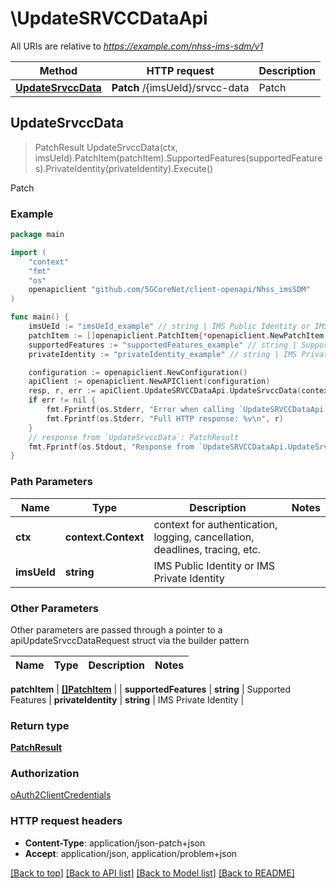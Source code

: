 # \UpdateSRVCCDataApi

All URIs are relative to *https://example.com/nhss-ims-sdm/v1*

Method | HTTP request | Description
------------- | ------------- | -------------
[**UpdateSrvccData**](UpdateSRVCCDataApi.md#UpdateSrvccData) | **Patch** /{imsUeId}/srvcc-data | Patch



## UpdateSrvccData

> PatchResult UpdateSrvccData(ctx, imsUeId).PatchItem(patchItem).SupportedFeatures(supportedFeatures).PrivateIdentity(privateIdentity).Execute()

Patch

### Example

```go
package main

import (
    "context"
    "fmt"
    "os"
    openapiclient "github.com/5GCoreNet/client-openapi/Nhss_imsSDM"
)

func main() {
    imsUeId := "imsUeId_example" // string | IMS Public Identity or IMS Private Identity
    patchItem := []openapiclient.PatchItem{*openapiclient.NewPatchItem(*openapiclient.NewPatchOperation(), "Path_example")} // []PatchItem | 
    supportedFeatures := "supportedFeatures_example" // string | Supported Features (optional)
    privateIdentity := "privateIdentity_example" // string | IMS Private Identity (optional)

    configuration := openapiclient.NewConfiguration()
    apiClient := openapiclient.NewAPIClient(configuration)
    resp, r, err := apiClient.UpdateSRVCCDataApi.UpdateSrvccData(context.Background(), imsUeId).PatchItem(patchItem).SupportedFeatures(supportedFeatures).PrivateIdentity(privateIdentity).Execute()
    if err != nil {
        fmt.Fprintf(os.Stderr, "Error when calling `UpdateSRVCCDataApi.UpdateSrvccData``: %v\n", err)
        fmt.Fprintf(os.Stderr, "Full HTTP response: %v\n", r)
    }
    // response from `UpdateSrvccData`: PatchResult
    fmt.Fprintf(os.Stdout, "Response from `UpdateSRVCCDataApi.UpdateSrvccData`: %v\n", resp)
}
```

### Path Parameters


Name | Type | Description  | Notes
------------- | ------------- | ------------- | -------------
**ctx** | **context.Context** | context for authentication, logging, cancellation, deadlines, tracing, etc.
**imsUeId** | **string** | IMS Public Identity or IMS Private Identity | 

### Other Parameters

Other parameters are passed through a pointer to a apiUpdateSrvccDataRequest struct via the builder pattern


Name | Type | Description  | Notes
------------- | ------------- | ------------- | -------------

 **patchItem** | [**[]PatchItem**](PatchItem.md) |  | 
 **supportedFeatures** | **string** | Supported Features | 
 **privateIdentity** | **string** | IMS Private Identity | 

### Return type

[**PatchResult**](PatchResult.md)

### Authorization

[oAuth2ClientCredentials](../README.md#oAuth2ClientCredentials)

### HTTP request headers

- **Content-Type**: application/json-patch+json
- **Accept**: application/json, application/problem+json

[[Back to top]](#) [[Back to API list]](../README.md#documentation-for-api-endpoints)
[[Back to Model list]](../README.md#documentation-for-models)
[[Back to README]](../README.md)

